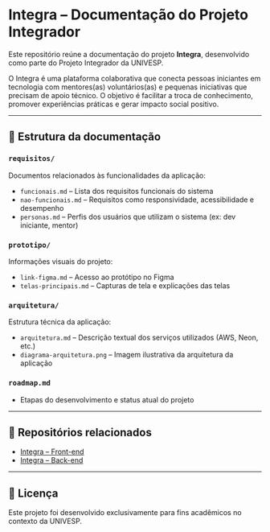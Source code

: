 # Integra – Documentação do Projeto Integrador

Este repositório reúne a documentação do projeto **Integra**, desenvolvido como parte do Projeto Integrador da UNIVESP.

O Integra é uma plataforma colaborativa que conecta pessoas iniciantes em tecnologia com mentores(as) voluntários(as) e pequenas iniciativas que precisam de apoio técnico. O objetivo é facilitar a troca de conhecimento, promover experiências práticas e gerar impacto social positivo.

---

## 📁 Estrutura da documentação

### `requisitos/`
Documentos relacionados às funcionalidades da aplicação:
- `funcionais.md` – Lista dos requisitos funcionais do sistema
- `nao-funcionais.md` – Requisitos como responsividade, acessibilidade e desempenho
- `personas.md` – Perfis dos usuários que utilizam o sistema (ex: dev iniciante, mentor)

### `prototipo/`
Informações visuais do projeto:
- `link-figma.md` – Acesso ao protótipo no Figma
- `telas-principais.md` – Capturas de tela e explicações das telas

### `arquitetura/`
Estrutura técnica da aplicação:
- `arquitetura.md` – Descrição textual dos serviços utilizados (AWS, Neon, etc.)
- `diagrama-arquitetura.png` – Imagem ilustrativa da arquitetura da aplicação

### `roadmap.md`
- Etapas do desenvolvimento e status atual do projeto

---

## 📌 Repositórios relacionados

- [Integra – Front-end](https://github.com/projeto-integrador-integra/integra-frontend)
- [Integra – Back-end](https://github.com/projeto-integrador-integra/integra-backend)

---

## 📄 Licença

Este projeto foi desenvolvido exclusivamente para fins acadêmicos no contexto da UNIVESP.

